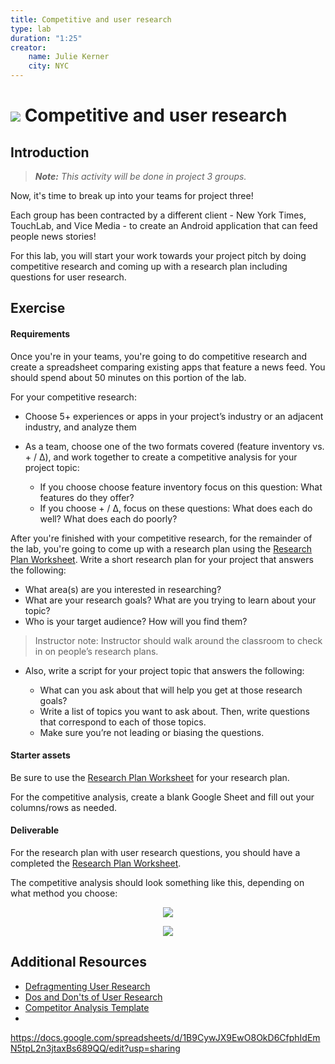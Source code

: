 ```yaml
---
title: Competitive and user research
type: lab
duration: "1:25"
creator:
    name: Julie Kerner
    city: NYC
---
```


# ![](https://ga-dash.s3.amazonaws.com/production/assets/logo-9f88ae6c9c3871690e33280fcf557f33.png) Competitive and user research

## Introduction

> ***Note:*** _This activity will be done in project 3 groups._

Now, it's time to break up into your teams for project three!

Each group has been contracted by a different client - New York Times, TouchLab, and Vice Media - to create an Android application that can feed people news stories!

For this lab, you will start your work towards your project pitch by doing competitive research and coming up with a research plan including questions for user research.  

## Exercise

#### Requirements

Once you're in your teams, you're going to do competitive research and create a spreadsheet comparing existing apps that feature a news feed. You should spend about 50 minutes on this portion of the lab.  

For your competitive research:

- Choose 5+ experiences or apps in your project’s industry or an adjacent industry, and analyze them
- As a team, choose one of the two formats covered (feature inventory vs. + / Δ), and work together to create a competitive analysis for your project topic:

  - If you choose choose feature inventory focus on this question: What features do they offer?
  - If you choose + / Δ, focus on these questions: What does each do well? What does each do poorly?

After you're finished with your competitive research, for the remainder of the lab, you're going to come up with a research plan using the [Research Plan Worksheet](starter-assets/research-plan-worksheet.pdf). Write a short research plan for your project that answers the following:

  - What area(s) are you interested in researching?
  - What are your research goals? What are you trying to learn about your topic?
  - Who is your target audience? How will you find them?

> Instructor note: Instructor should walk around the classroom to check in on people’s research plans.

- Also, write a script for your project topic that answers the following:

  - What can you ask about that will help you get at those research goals?
  - Write a list of topics you want to ask about. Then, write questions that correspond to each of those topics.
  - Make sure you’re not leading or biasing the questions.


#### Starter assets

Be sure to use the [Research Plan Worksheet](starter-assets/research-plan-worksheet.pdf) for your research plan.

For the competitive analysis, create a blank Google Sheet and fill out your columns/rows as needed.

#### Deliverable

For the research plan with user research questions, you should have a completed the [Research Plan Worksheet](starter-assets/research-plan-worksheet.pdf).

The competitive analysis should look something like this, depending on what method you choose:

<p align="center">
  <img src="https://i.imgur.com/Nm1eE7q.png">
</p>

<p align="center">
  <img src="https://i.imgur.com/M8micxI.png">
</p>


## Additional Resources

- [Defragmenting User Research](http://alistapart.com/article/seeing-the-elephant-defragmenting-user-research)
- [Dos and Don'ts of User Research](starter-assets/ux-design-dos-and-donts.pdf)
- [Competitor Analysis Template](http://blog.clientheartbeat.com/competitor-analysis-template/)
- 



https://docs.google.com/spreadsheets/d/1B9CywJX9EwO8OkD6CfphIdEmN5tpL2n3jtaxBs689QQ/edit?usp=sharing
